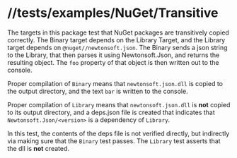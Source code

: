 # //tests/examples/NuGet/Transitive

The targets in this package test that NuGet packages are transitively copied correctly. The Binary
target depends on the Library Target, and the Library target depends on `@nuget//newtonsoft.json`.
The Binary sends a json string to the Library, that then parses it using Newtonsoft.Json, and
returns the resulting object. The `foo` property of that object is then written out to the console.

Proper compilation of `Binary` means that `newtonsoft.json.dll` is copied to the output directory,
and the text `bar` is written to the console.

Proper compilation of `Library` means that `newtonsoft.json.dll` is **not** copied to its output
directory, and a deps.json file is created that indicates that `Newtonsoft.Json/<version>` is a
dependency of `Library`.

In this test, the contents of the deps file is not verified directly, but indirectly via making sure
that the `Binary` test passes. The `Library` test asserts that the dll is **not** created.
